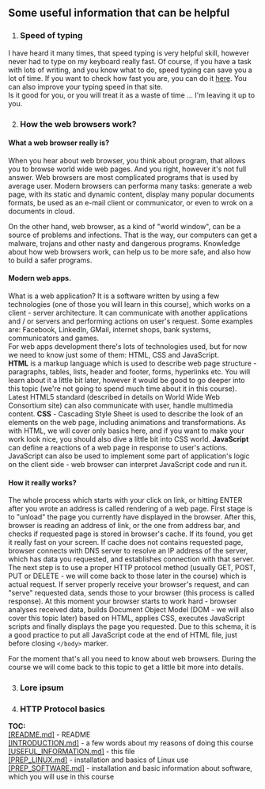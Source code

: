 ## Some useful information that can be helpful

1. ### Speed of typing  
I have heard it many times, that speed typing is very helpful skill, however 
never had to type on my keyboard really fast. Of course, if you have a task with
lots of writing, and you know what to do, speed typing can save you a lot of time. 
If you want to check how fast you are, you can do it [here](https://www.typingtest.com/index.php).
You can also improve your typing speed in that site.  
Is it good for you, or you will treat it as a waste of time ... I'm leaving it up to you.

2. ### How the web browsers work?
#### What a web browser really is?
When you hear about web browser, you think about program, that allows you to 
browse world wide web pages. And you right, however it's not full answer. 
Web browsers are most complicated programs that is used by average user. 
Modern browsers can performa many tasks: generate a web page, with its static 
and dynamic content, display many popular documents formats, be used as an e-mail 
client or communicator, or even to wrok on a documents in cloud.  

On the other hand, web browser, as a kind of "world window", can be a source of
problems and infections. That is the way, our computers can get a malware, trojans
and other nasty and dangerous programs. Knowledge about how web browsers work, can
help us to be more safe, and also how to build a safer programs. 

#### Modern web apps.  
What is a web application? It is a software written by using a few technologies
(one of those you will learn in this course), which works on a client - server
architecture. It can communicate with another applications and / or servers and
performing actions on user's request. Some examples are: Facebook, LinkedIn, GMail,
internet shops, bank systems, communicators and games.  
For web apps development there's lots of technologies used, but for now we need to know
just some of them: HTML, CSS and JavaScript.  
**HTML** is a markup language which is used to describe web page structure - paragraphs,
tables, lists, header and footer, forms, hyperlinks etc. You will learn about it
a little bit later, however it would be good to go deeper into this topic (we're not
going to spend much time about it in this course). Latest HTML5 standard (described
in details on World Wide Web Consortium site) can also communicate with user,
handle multimedia content.
**CSS** - Cascading Style Sheet is used to describe the look of an elements on the
web page, including animations and transformations. As with HTML, we will cover only
basics here, and if you want to make your work look nice, you should also dive a little
bit into CSS world.
**JavaScript** can define a reactions of a web page in response to user's actions.
JavaScript can also be used to implement some part of application's logic on the
client side - web browser can interpret JavaScript code and run it.  

#### How it really works?  
The whole process which starts with your click on link, or hitting ENTER after you
wrote an address is called rendering of a web page. First stage is to "unload" 
the page you currently have displayed in the browser. After this, browser is reading
an address of link, or the one from address bar, and checks if requested page is
stored in browser's cache. If its found, you get it really fast on your screen.
If cache does not contains requested page, browser connects with DNS server to resolve
an IP address of the server, which has data you requested, and establishes connection
with that server. The next step is to use a proper HTTP protocol method (usually GET,
POST, PUT or DELETE - we will come back to those later in the course) which is actual
request. If server properly receive your browser's request, and can "serve" requested
data, sends those to your browser (this process is called response). At this moment
your browser starts to work hard - browser analyses received data, builds Document
Object Model (DOM - we will also cover this topic later) based on HTML, applies CSS,
executes JavaScript scripts and finally displays the page you requested. Due to this
schema, it is a good practice to put all JavaScript code at the end of HTML file,
just before closing `</body>` marker.

For the moment that's all you need to know about web browsers. During the
course we will come back to this topic to get a little bit more into details.

3. ### Lore ipsum

4. ### HTTP Protocol basics

**TOC:**  
[[README.md]](https://github.com/nazghulgda/Programming-Crash-Course/blob/main/README.md) - README  
[[INTRODUCTION.md]](https://github.com/nazghulgda/Programming-Crash-Course/blob/main/INTRODUCTION.md) - a few words about my reasons of doing this course  
[[USEFUL_INFORMATION.md]](https://github.com/nazghulgda/Programming-Crash-Course/blob/main/USEFUL_INFORMATION.md) - this file  
[[PREP_LINUX.md]](https://github.com/nazghulgda/Programming-Crash-Course/blob/main/PREP_LINUX.md) - installation and basics of Linux use  
[[PREP_SOFTWARE.md]](https://github.com/nazghulgda/Programming-Crash-Course/blob/main/PREP_SOFTWARE.md) - 
installation and basic information about software, which you will use in this course  